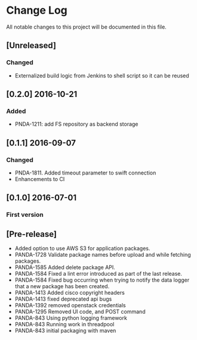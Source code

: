 # Change Log
All notable changes to this project will be documented in this file.

## [Unreleased]
### Changed
- Externalized build logic from Jenkins to shell script so it can be reused

## [0.2.0] 2016-10-21
### Added
- PNDA-1211: add FS repository as backend storage

## [0.1.1] 2016-09-07
### Changed
- PNDA-1811. Added timeout parameter to swift connection
- Enhancements to CI

## [0.1.0] 2016-07-01
### First version

## [Pre-release]

- Added option to use AWS S3 for application packages.
- PANDA-1728   Validate package names before upload and while fetching packages.
- PANDA-1585   Added delete package API.
- PANDA-1584   Fixed a lint error introduced as part of the last release.
- PANDA-1584   Fixed bug occurring when trying to notify the data logger that a new package has been created.
- PANDA-1413   Added cisco copyright headers
- PANDA-1413   fixed deprecated api bugs
- PANDA-1392   removed openstack credentials
- PANDA-1295   Removed UI code, and POST command
- PANDA-843   Using python logging framework
- PANDA-843   Running work in threadpool
- PANDA-843 initial packaging with maven
